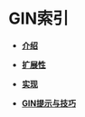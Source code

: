 # GIN索引

-   **[介绍](介绍-10.md)**

-   **[扩展性](扩展性.md)**

-   **[实现](实现.md)**

-   **[GIN提示与技巧](GIN提示与技巧.md)**
